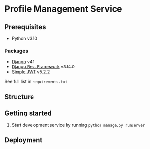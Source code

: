 #   Profile Management Service
##  Prerequisites
- Python v3.10

### Packages
- [Django](https://www.djangoproject.com/start/overview/) v4.1
- [Django Rest Framework](https://www.django-rest-framework.org/) v3.14.0
- [Simple JWT](https://django-rest-framework-simplejwt.readthedocs.io/en/latest/) v5.2.2

See full list in `requirements.txt`
##  Structure
##  Getting started
1. Start development service by running `python manage.py runserver`
##  Deployment